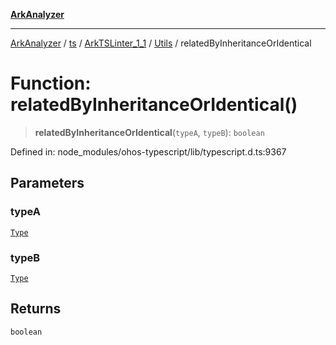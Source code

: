 [**ArkAnalyzer**](../../../../../../../../README.md)

***

[ArkAnalyzer](../../../../../../../../globals.md) / [ts](../../../../../README.md) / [ArkTSLinter\_1\_1](../../../README.md) / [Utils](../README.md) / relatedByInheritanceOrIdentical

# Function: relatedByInheritanceOrIdentical()

> **relatedByInheritanceOrIdentical**(`typeA`, `typeB`): `boolean`

Defined in: node\_modules/ohos-typescript/lib/typescript.d.ts:9367

## Parameters

### typeA

[`Type`](../../../../../interfaces/Type.md)

### typeB

[`Type`](../../../../../interfaces/Type.md)

## Returns

`boolean`
